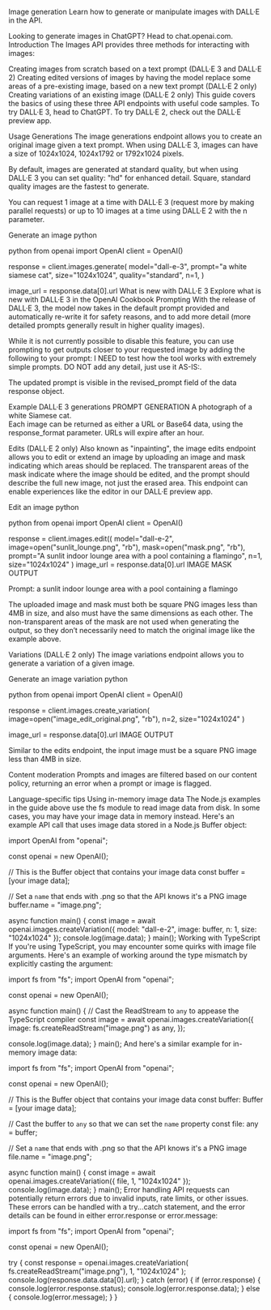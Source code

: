 Image generation
Learn how to generate or manipulate images with DALL·E in the API.

Looking to generate images in ChatGPT? Head to chat.openai.com.
Introduction
The Images API provides three methods for interacting with images:

Creating images from scratch based on a text prompt (DALL·E 3 and DALL·E 2)
Creating edited versions of images by having the model replace some areas of a pre-existing image, based on a new text prompt (DALL·E 2 only)
Creating variations of an existing image (DALL·E 2 only)
This guide covers the basics of using these three API endpoints with useful code samples. To try DALL·E 3, head to ChatGPT. To try DALL·E 2, check out the DALL·E preview app.

Usage
Generations
The image generations endpoint allows you to create an original image given a text prompt. When using DALL·E 3, images can have a size of 1024x1024, 1024x1792 or 1792x1024 pixels.

By default, images are generated at standard quality, but when using DALL·E 3 you can set quality: "hd" for enhanced detail. Square, standard quality images are the fastest to generate.

You can request 1 image at a time with DALL·E 3 (request more by making parallel requests) or up to 10 images at a time using DALL·E 2 with the n parameter.

Generate an image
python

python
from openai import OpenAI
client = OpenAI()

response = client.images.generate(
  model="dall-e-3",
  prompt="a white siamese cat",
  size="1024x1024",
  quality="standard",
  n=1,
)

image_url = response.data[0].url
What is new with DALL·E 3
Explore what is new with DALL·E 3 in the OpenAI Cookbook
Prompting
With the release of DALL·E 3, the model now takes in the default prompt provided and automatically re-write it for safety reasons, and to add more detail (more detailed prompts generally result in higher quality images).

While it is not currently possible to disable this feature, you can use prompting to get outputs closer to your requested image by adding the following to your prompt: I NEED to test how the tool works with extremely simple prompts. DO NOT add any detail, just use it AS-IS:.

The updated prompt is visible in the revised_prompt field of the data response object.

Example DALL·E 3 generations
PROMPT	GENERATION
A photograph of a white Siamese cat.	
Each image can be returned as either a URL or Base64 data, using the response_format parameter. URLs will expire after an hour.

Edits (DALL·E 2 only)
Also known as "inpainting", the image edits endpoint allows you to edit or extend an image by uploading an image and mask indicating which areas should be replaced. The transparent areas of the mask indicate where the image should be edited, and the prompt should describe the full new image, not just the erased area. This endpoint can enable experiences like the editor in our DALL·E preview app.

Edit an image
python

python
from openai import OpenAI
client = OpenAI()

response = client.images.edit((
  model="dall-e-2",
  image=open("sunlit_lounge.png", "rb"),
  mask=open("mask.png", "rb"),
  prompt="A sunlit indoor lounge area with a pool containing a flamingo",
  n=1,
  size="1024x1024"
)
image_url = response.data[0].url
IMAGE	MASK	OUTPUT
		
Prompt: a sunlit indoor lounge area with a pool containing a flamingo

The uploaded image and mask must both be square PNG images less than 4MB in size, and also must have the same dimensions as each other. The non-transparent areas of the mask are not used when generating the output, so they don’t necessarily need to match the original image like the example above.

Variations (DALL·E 2 only)
The image variations endpoint allows you to generate a variation of a given image.

Generate an image variation
python

python
from openai import OpenAI
client = OpenAI()

response = client.images.create_variation(
  image=open("image_edit_original.png", "rb"),
  n=2,
  size="1024x1024"
)

image_url = response.data[0].url
IMAGE	OUTPUT
	
Similar to the edits endpoint, the input image must be a square PNG image less than 4MB in size.

Content moderation
Prompts and images are filtered based on our content policy, returning an error when a prompt or image is flagged.

Language-specific tips
Using in-memory image data
The Node.js examples in the guide above use the fs module to read image data from disk. In some cases, you may have your image data in memory instead. Here's an example API call that uses image data stored in a Node.js Buffer object:

import OpenAI from "openai";

const openai = new OpenAI();

// This is the Buffer object that contains your image data
const buffer = [your image data];

// Set a `name` that ends with .png so that the API knows it's a PNG image
buffer.name = "image.png";

async function main() {
  const image = await openai.images.createVariation({ model: "dall-e-2", image: buffer, n: 1, size: "1024x1024" });
  console.log(image.data);
}
main();
Working with TypeScript
If you're using TypeScript, you may encounter some quirks with image file arguments. Here's an example of working around the type mismatch by explicitly casting the argument:

import fs from "fs";
import OpenAI from "openai";

const openai = new OpenAI();

async function main() {
  // Cast the ReadStream to `any` to appease the TypeScript compiler
  const image = await openai.images.createVariation({
    image: fs.createReadStream("image.png") as any,
  });

  console.log(image.data);
}
main();
And here's a similar example for in-memory image data:

import fs from "fs";
import OpenAI from "openai";

const openai = new OpenAI();

// This is the Buffer object that contains your image data
const buffer: Buffer = [your image data];

// Cast the buffer to `any` so that we can set the `name` property
const file: any = buffer;

// Set a `name` that ends with .png so that the API knows it's a PNG image
file.name = "image.png";

async function main() {
  const image = await openai.images.createVariation({
    file,
    1,
    "1024x1024"
  });
  console.log(image.data);
}
main();
Error handling
API requests can potentially return errors due to invalid inputs, rate limits, or other issues. These errors can be handled with a try...catch statement, and the error details can be found in either error.response or error.message:

import fs from "fs";
import OpenAI from "openai";

const openai = new OpenAI();

try {
    const response = openai.images.createVariation(
        fs.createReadStream("image.png"),
        1,
        "1024x1024"
    );
    console.log(response.data.data[0].url);
} catch (error) {
    if (error.response) {
        console.log(error.response.status);
        console.log(error.response.data);
    } else {
        console.log(error.message);
    }
}